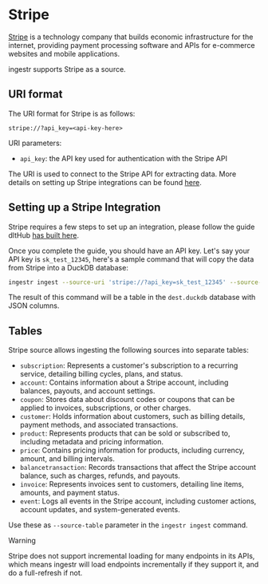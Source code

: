 # Stripe

[Stripe](https://www.stripe.com/) is a technology company that builds economic infrastructure for the internet, providing payment processing software and APIs for e-commerce websites and mobile applications.

ingestr supports Stripe as a source.

## URI format

The URI format for Stripe is as follows:

```plaintext
stripe://?api_key=<api-key-here>
```

URI parameters:

- `api_key`: the API key used for authentication with the Stripe API

The URI is used to connect to the Stripe API for extracting data. More details on setting up Stripe integrations can be found [here](https://stripe.com/docs/api).

## Setting up a Stripe Integration

Stripe requires a few steps to set up an integration, please follow the guide dltHub [has built here](https://dlthub.com/docs/dlt-ecosystem/verified-sources/stripe#setup-guide).

Once you complete the guide, you should have an API key. Let's say your API key is `sk_test_12345`, here's a sample command that will copy the data from Stripe into a DuckDB database:

```sh
ingestr ingest --source-uri 'stripe://?api_key=sk_test_12345' --source-table 'charges' --dest-uri duckdb:///dest.duckdb --dest-table 'stripe.charges'
```

The result of this command will be a table in the `dest.duckdb` database with JSON columns.

## Tables

Stripe source allows ingesting the following sources into separate tables:

- `subscription`: Represents a customer's subscription to a recurring service, detailing billing cycles, plans, and status.
- `account`: Contains information about a Stripe account, including balances, payouts, and account settings.
- `coupon`: Stores data about discount codes or coupons that can be applied to invoices, subscriptions, or other charges.
- `customer`: Holds information about customers, such as billing details, payment methods, and associated transactions.
- `product`: Represents products that can be sold or subscribed to, including metadata and pricing information.
- `price`: Contains pricing information for products, including currency, amount, and billing intervals.
- `balancetransaction`: Records transactions that affect the Stripe account balance, such as charges, refunds, and payouts.
- `invoice`: Represents invoices sent to customers, detailing line items, amounts, and payment status.
- `event`: Logs all events in the Stripe account, including customer actions, account updates, and system-generated events.

Use these as `--source-table` parameter in the `ingestr ingest` command.

> [!WARNING]
> Stripe does not support incremental loading for many endpoints in its APIs, which means ingestr will load endpoints incrementally if they support it, and do a full-refresh if not.
